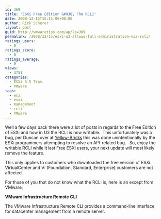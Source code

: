 ```yaml
---
id: 369
title: 'ESXi Free Edition &#038; The RCLI'
date: 2008-12-15T16:15:06+00:00
author: Rick Scherer
layout: post
guid: http://vmwaretips.com/wp/?p=369
permalink: /2008/12/15/esxi-u3-allows-full-administration-via-rcli/
ratings_users:
  - 0
ratings_score:
  - 0
ratings_average:
  - 0
views:
  - 3751
categories:
  - ESXi 3.5 Tips
  - VMware
tags:
  - esx
  - esxi
  - management
  - rcli
  - VMware
---
```

Well a few days back there were a lot of posts in regards to the Free Edition of ESXi and how in U3 the RCLI is now writable.  This unfortunately was a bug, per Duncan over at <a href="http://www.yellow-bricks.com/2008/12/16/update-free-esxi-and-the-rcli/" target="_blank">Yellow-Bricks</a> this was done unintentionally by the ESXi programmers attempting to resolve an API-related bug.   So, enjoy the writable RCLI while it last Free ESXi users, your next update will most likely remove the feature.

This only applies to customers who downloaded the free version of ESXi. VirtualCenter and VI (Foundation, Standard, Enterprise) customers are not affected.

For those of you that do not know what the RCLI is, here is an except from VMware;

**VMware Infrastructure Remote CLI**
  
The VMware Infrastructure Remote CLI provides a command-line interface for datacenter management from a remote server.